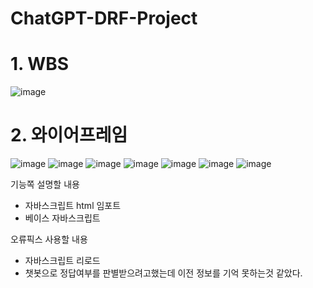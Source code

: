 # ChatGPT-DRF-Project

# 1. WBS
![image](https://github.com/Kimchanyang524/ChatGPT-DRF-Project/assets/105031421/0e960b58-060b-4a85-a3cd-1d2910de9dd1)

# 2. 와이어프레임
![image](https://github.com/Kimchanyang524/ChatGPT-DRF-Project/assets/105031421/e5124bb3-0190-402b-b550-586967e3337b)
![image](https://github.com/Kimchanyang524/ChatGPT-DRF-Project/assets/105031421/e53c6675-e19d-424d-99f5-1ed3f3901b4d)
![image](https://github.com/Kimchanyang524/ChatGPT-DRF-Project/assets/105031421/74d8946b-7972-48c6-b9e2-6b6328d9eb09)
![image](https://github.com/Kimchanyang524/ChatGPT-DRF-Project/assets/105031421/a5e6769c-2706-4283-9a64-61745a266738)
![image](https://github.com/Kimchanyang524/ChatGPT-DRF-Project/assets/105031421/418d4e02-24be-4b03-8850-e44fc7f6fef3)
![image](https://github.com/Kimchanyang524/ChatGPT-DRF-Project/assets/105031421/b63b0405-9293-43c6-a678-e77e8026aa23)
![image](https://github.com/Kimchanyang524/ChatGPT-DRF-Project/assets/105031421/dc58b90b-952d-420e-9f1b-329052bec97c)

기능쪽 설명할 내용
- 자바스크립트 html 임포트
- 베이스 자바스크립트

오류픽스 사용할 내용
- 자바스크립트 리로드
- 챗봇으로 정답여부를 판별받으려고했는데 이전 정보를 기억 못하는것 같았다.
